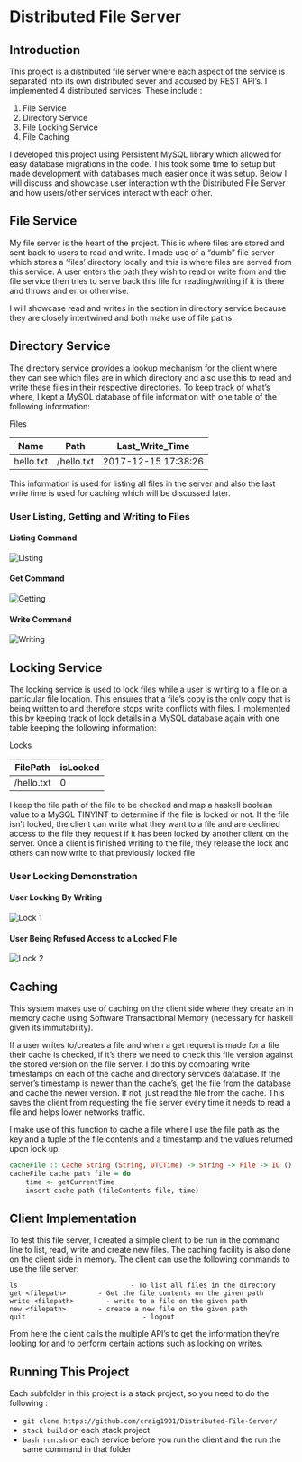 # Distributed File Server
## Introduction
This project is a distributed file server where each aspect of the service is separated into its own distributed sever and accused by REST API’s. I implemented 4 distributed services. These include : 

1. File Service
2. Directory Service
3. File Locking Service
4. File Caching

I developed this project using Persistent MySQL library which allowed for easy database migrations in the code. This took some time to setup but made development with databases much easier once it was setup. Below I will discuss and showcase user interaction with the Distributed File Server and how users/other services interact with each other.

## File Service
My file server is the heart of the project. This is where files are stored and sent back to users to read and write. I made use of a “dumb” file server which stores a ‘files’ directory locally and this is where files are served from this service. A user enters the path they wish to read or write from and the file service then tries to serve back this file for reading/writing if it is there and throws and error otherwise.

I will showcase read and writes in the section in directory service because they are closely intertwined and both make use of file paths.

## Directory Service
The directory service provides a lookup mechanism for the client where they can see which files are in which directory and also use this to read and write these files in their respective directories. To keep track of what’s where, I kept a MySQL database of file information with one table of the following information:

Files

| Name | Path | Last_Write_Time |
| ---- | ---- | --------------- |
| hello.txt | /hello.txt | 2017-12-15 17:38:26 |

This information is used for listing all files in the server and also the last write time is used for caching which will be discussed later.

### User Listing, Getting and Writing to Files

#### Listing Command 
![Listing](gifs/ls.gif)

#### Get Command
 ![Getting](gifs/get.gif)

#### Write Command
![Writing](gifs/write.gif)

## Locking Service
The locking service is used to lock files while a user is writing to a file on a particular file location. This ensures that a file’s copy is the only copy that is being written to and therefore stops write conflicts with files. I implemented this by keeping track of lock details in a MySQL database again with one table keeping the following information:

Locks

| FilePath | isLocked |
| -------- | --------- | 
| /hello.txt | 0 |

I keep the file path of the file to be checked and map a haskell boolean value to a MySQL TINYINT to determine if the file is locked or not. If the file isn’t locked, the client can write what they want to a file and are declined access to the file they request if it has been locked by another client on the server. Once a client is finished writing to the file, they release the lock and others can now write to that previously locked file

### User Locking Demonstration

#### User Locking By Writing

![Lock 1](gifs/lock1.gif)

#### User Being Refused Access to a Locked File

![Lock 2](gifs/lock2.gif) 

## Caching
This system makes use of caching on the client side where they create an in memory cache using Software Transactional Memory (necessary for haskell given its immutability). 

If a user writes to/creates a file and when a get request is made for a file their cache is checked, if it’s there we need to check this file version against the stored version on the file server. I do this by comparing write timestamps on each of the cache and directory service’s database. If the server’s timestamp is newer than the cache’s, get the file from the database and cache the newer version. If not, just read the file from the cache. This saves the client from requesting the file server every time it needs to read a file and helps lower networks traffic.

I make use of this function to cache a file where I use the file path as the key and a tuple of the file contents and a timestamp and the values returned upon look up.

```haskell
cacheFile :: Cache String (String, UTCTime) -> String -> File -> IO ()
cacheFile cache path file = do
    time <- getCurrentTime
    insert cache path (fileContents file, time)
```

## Client Implementation
To test this file server, I created a simple client to be run in the command line to list, read, write and create new files. The caching facility is also done on the client side in memory. The client can use the following commands to use the file server:

```
ls 					          - To list all files in the directory
get <filepath>		  - Get the file contents on the given path
write <filepath>		- write to a file on the given path
new <filepath>		  - create a new file on the given path
quit					         - logout
```

From here the client calls the multiple API’s to get the information they’re looking for and to perform certain actions such as locking on writes.

## Running This Project
Each subfolder in this project is a stack project, so you need to do the following :
* `git clone https://github.com/craig1901/Distributed-File-Server/`
* `stack build` on each stack project
* `bash run.sh` on each service before you run the client and the run the same command in that folder
